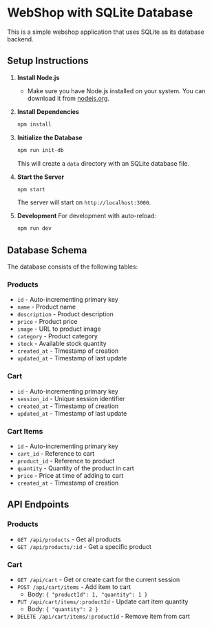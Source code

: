 # WebShop with SQLite Database

This is a simple webshop application that uses SQLite as its database backend.

## Setup Instructions

1. **Install Node.js**
   - Make sure you have Node.js installed on your system. You can download it from [nodejs.org](https://nodejs.org/).

2. **Install Dependencies**
   ```bash
   npm install
   ```

3. **Initialize the Database**
   ```bash
   npm run init-db
   ```
   This will create a `data` directory with an SQLite database file.

4. **Start the Server**
   ```bash
   npm start
   ```
   The server will start on `http://localhost:3000`.

5. **Development**
   For development with auto-reload:
   ```bash
   npm run dev
   ```

## Database Schema

The database consists of the following tables:

### Products
- `id` - Auto-incrementing primary key
- `name` - Product name
- `description` - Product description
- `price` - Product price
- `image` - URL to product image
- `category` - Product category
- `stock` - Available stock quantity
- `created_at` - Timestamp of creation
- `updated_at` - Timestamp of last update

### Cart
- `id` - Auto-incrementing primary key
- `session_id` - Unique session identifier
- `created_at` - Timestamp of creation
- `updated_at` - Timestamp of last update

### Cart Items
- `id` - Auto-incrementing primary key
- `cart_id` - Reference to cart
- `product_id` - Reference to product
- `quantity` - Quantity of the product in cart
- `price` - Price at time of adding to cart
- `created_at` - Timestamp of creation

## API Endpoints

### Products
- `GET /api/products` - Get all products
- `GET /api/products/:id` - Get a specific product

### Cart
- `GET /api/cart` - Get or create cart for the current session
- `POST /api/cart/items` - Add item to cart
  - Body: `{ "productId": 1, "quantity": 1 }`
- `PUT /api/cart/items/:productId` - Update cart item quantity
  - Body: `{ "quantity": 2 }`
- `DELETE /api/cart/items/:productId` - Remove item from cart
